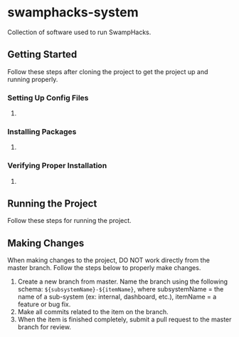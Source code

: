 # swamphacks-system
Collection of software used to run SwampHacks.

## Getting Started
Follow these steps after cloning the project to get the project up and running properly.

### Setting Up Config Files
1. 

### Installing Packages
1. 

### Verifying Proper Installation
1. 

## Running the Project
Follow these steps for running the project.

## Making Changes
When making changes to the project, DO NOT work directly from the master branch. Follow the steps below to properly make changes.
1. Create a new branch from master. Name the branch using the following schema: `${subsystemName}-${itemName}`, where subsystemName = the name of a sub-system (ex: internal, dashboard, etc.), itemName = a feature or bug fix.
2. Make all commits related to the item on the branch.
3. When the item is finished completely, submit a pull request to the master branch for review.
